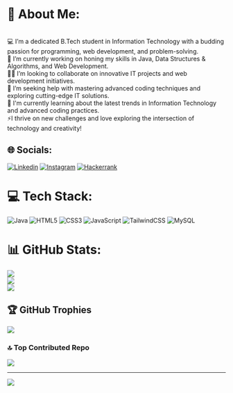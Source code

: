 # 💫 About Me:
<br>
💻 I’m a dedicated B.Tech student in Information Technology with a budding passion for programming, web development, and problem-solving.
<br>
🔭 I’m currently working on honing my skills in Java, Data Structures & Algorithms, and Web Development.
<br>
👯‍♀️ I’m looking to collaborate on innovative IT projects and web development initiatives. 
<br>
🤝 I’m seeking help with mastering advanced coding techniques and exploring cutting-edge IT solutions.
<br>
🌱 I'm currently learning about the latest trends in Information Technology and advanced coding practices. 
<br>
⚡I thrive on new challenges and love exploring the intersection of technology and creativity!

## 🌐 Socials:
[![Linkedin](https://img.shields.io/badge/LinkedIn-%230077B5.svg?logo=linkedin&logoColor=white)](https://linkedin.com/in/khushi-rajawat-34309a211) [![Instagram](https://img.shields.io/badge/Instagram-%23E4405F.svg?logo=Instagram&logoColor=white)](https://instagram.com/khushirajawat___) [![Hackerrank](https://img.shields.io/badge/Hackerrank-%231BA94C.svg?logo=Hackerrank&logoColor=white)](https://hackerrank.com/@khushirajawat755)

# 💻 Tech Stack:
![Java](https://img.shields.io/badge/java-%23ED8B00.svg?style=for-the-badge&logo=openjdk&logoColor=white) ![HTML5](https://img.shields.io/badge/html5-%23E34F26.svg?style=for-the-badge&logo=html5&logoColor=white) ![CSS3](https://img.shields.io/badge/css3-%231572B6.svg?style=for-the-badge&logo=css3&logoColor=white) ![JavaScript](https://img.shields.io/badge/javascript-%23323330.svg?style=for-the-badge&logo=javascript&logoColor=%23F7DF1E) ![TailwindCSS](https://img.shields.io/badge/tailwindcss-%2338B2AC.svg?style=for-the-badge&logo=tailwind-css&logoColor=white) ![MySQL](https://img.shields.io/badge/mysql-4479A1.svg?style=for-the-badge&logo=mysql&logoColor=white)

# 📊 GitHub Stats:
![](https://github-readme-stats.vercel.app/api?username=coderajawat&theme=dark&hide_border=false&include_all_commits=false&count_private=false)<br/>
![](https://github-readme-streak-stats.herokuapp.com/?user=coderajawat&theme=dark&hide_border=false)<br/>
![](https://github-readme-stats.vercel.app/api/top-langs/?username=coderajawat&theme=dark&hide_border=false&include_all_commits=false&count_private=false&layout=compact)

## 🏆 GitHub Trophies
![](https://github-profile-trophy.vercel.app/?username=coderajawat&theme=radical&no-frame=false&no-bg=false&margin-w=4)

### 🔝 Top Contributed Repo
![](https://github-contributor-stats.vercel.app/api?username=coderajawat&limit=5&theme=dark&combine_all_yearly_contributions=true)

---
[![](https://visitcount.itsvg.in/api?id=coderajawat&icon=0&color=0)](https://visitcount.itsvg.in)

<!-- Proudly created with GPRM ( https://gprm.itsvg.in ) -->
